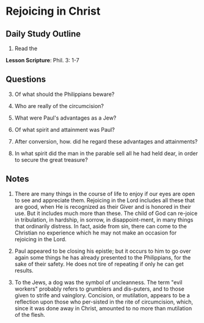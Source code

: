 # Rejoicing in Christ

## Daily Study Outline

1. Read the

**Lesson Scripture**: Phil. 3: 1-7

## Questions

3. Of what should the Philippians beware? 

4. Who are really of the circumcision? 

7. What were Paul's advantages as a Jew? 

8. Of what spirit and attainment was Paul? 

9. After conversion, how. did he regard these advantages and attainments? 

11. In what spirit did the man in the parable sell all he had held dear, in order to secure the great treasure?

## Notes

1. There are many things in the course of life to enjoy if our eyes are open to see and appreciate them. Rejoicing in the Lord includes all these that are good, when He is recognized as their Giver and is honored in their use. But it includes much more than these. The child of God can re-joice in tribulation, in hardship, in sorrow, in disappoint-ment, in many things that ordinarily distress. In fact, aside from sin, there can come to the Christian no experience which he may not make an occasion for rejoicing in the Lord.

2. Paul appeared to be closing his epistle; but it occurs to him to go over again some things he has already presented to the Philippians, for the sake of their safety. He does not tire of repeating if only he can get results.

3. To the Jews, a dog was the symbol of uncleanness. The term "evil workers" probably refers to grumblers and dis-puters, and to those given to strife and vainglory. Concision, or mutilation, appears to be a reflection upon those who per-sisted in the rite of circumcision, which, since it was done away in Christ, amounted to no more than mutilation of the flesh.
